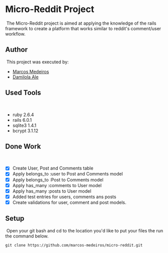 # Micro-Reddit Project
​
The Micro-Reddit project is aimed at applying the knowledge of the rails framework to create a platform that works similar to reddit's comment/user workflow.
​
## Author
​
This project was executed by:
​
- [Marcos Medeiros](https://www.linkedin.com/in/marcos-medeiros-6a079a18a/)
- [Damilola Ale](https://www.linkedin.com/in/damiecode/)
​
## Used Tools
​
- ruby 2.6.4
- rails 6.0.1
- sqlite3 1.4.1
- bcrypt 3.1.12
​
## Done Work
​
- [x] Create User, Post and Comments table
- [x] Apply belongs_to :user to Post and Comments model
- [x] Apply belongs_to :Post to Comments model
- [x] Apply has_many :comments to User model
- [x] Apply has_many :posts to User model
- [x] Added test entries for users, comments ans posts
- [x] Create validations for user, comment and post models.
​
## Setup
​
Open your git bash and cd to the location you'd like to put your files the run the command below.
​
```console
git clone https://github.com/marcos-medeiros/micro-reddit.git
```